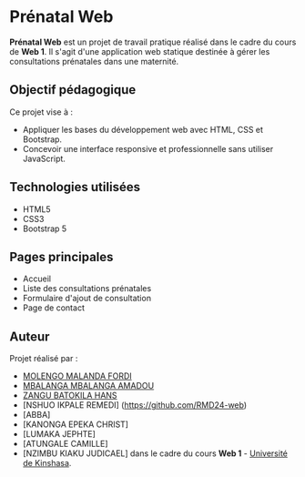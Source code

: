 # Prénatal Web

**Prénatal Web** est un projet de travail pratique réalisé dans le cadre du cours de **Web 1**. Il s'agit d'une application web statique destinée à gérer les consultations prénatales dans une maternité.

## Objectif pédagogique

Ce projet vise à :
- Appliquer les bases du développement web avec HTML, CSS et Bootstrap.
- Concevoir une interface responsive et professionnelle sans utiliser JavaScript.

## Technologies utilisées

- HTML5  
- CSS3  
- Bootstrap 5

## Pages principales

- Accueil
- Liste des consultations prénatales
- Formulaire d'ajout de consultation
- Page de contact

## Auteur
Projet réalisé par :
- [MOLENGO MALANDA FORDI](https://github.com/fordimalanda)
- [MBALANGA MBALANGA AMADOU](https://github.com/Useramadou)
- [ZANGU BATOKILA HANS](https://github.com/userhanszangu)
- [NSHUO IKPALE REMEDI] (https://github.com/RMD24-web)
- [ABBA]
- [KANONGA EPEKA CHRIST]
- [LUMAKA JEPHTE]
- [ATUNGALE CAMILLE]
- [NZIMBU KIAKU JUDICAEL]
dans le cadre du cours **Web 1** - [Université de Kinshasa](https://www.unikin.ac.cd/).
